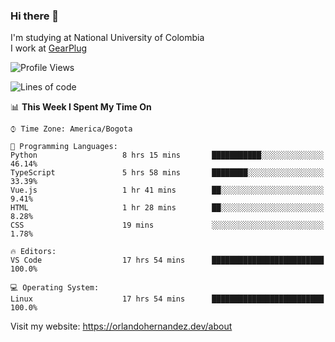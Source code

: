 ### Hi there 👋


<!--**AR4Z/AR4Z** is a ✨ _special_ ✨ repository because its `README.md` (this file) appears on your GitHub profile.

Here are some ideas to get you started:-->
I'm studying at National University of Colombia
<br>
I work at <a href="https://gearplug.io/en/">GearPlug</a>
<br>

<!--START_SECTION:waka-->
![Profile Views](http://img.shields.io/badge/Profile%20Views-10-blue)

![Lines of code](https://img.shields.io/badge/From%20Hello%20World%20I%27ve%20Written-19.6%20million%20lines%20of%20code-blue)

📊 **This Week I Spent My Time On** 

```text
⌚︎ Time Zone: America/Bogota

💬 Programming Languages: 
Python                   8 hrs 15 mins       ███████████░░░░░░░░░░░░░░   46.14% 
TypeScript               5 hrs 58 mins       ████████░░░░░░░░░░░░░░░░░   33.39% 
Vue.js                   1 hr 41 mins        ██░░░░░░░░░░░░░░░░░░░░░░░   9.41% 
HTML                     1 hr 28 mins        ██░░░░░░░░░░░░░░░░░░░░░░░   8.28% 
CSS                      19 mins             ░░░░░░░░░░░░░░░░░░░░░░░░░   1.78%

🔥 Editors: 
VS Code                  17 hrs 54 mins      █████████████████████████   100.0%

💻 Operating System: 
Linux                    17 hrs 54 mins      █████████████████████████   100.0%

```


<!--END_SECTION:waka-->


Visit my website: https://orlandohernandez.dev/about

